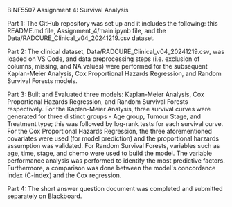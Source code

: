 BINF5507 Assignment 4: Survival Analysis 

Part 1: The GitHub repository was set up and it includes the following: this README.md file, Assignment_4/main.ipynb file, and the Data/RADCURE_Clinical_v04_20241219.csv dataset.

Part 2: The clinical dataset, Data/RADCURE_Clinical_v04_20241219.csv, was loaded on VS Code, and data preprocessing steps (i.e. exclusion of columns, missing, and NA values) were performed for the subsequent Kaplan-Meier Analysis, Cox Proportional Hazards Regression, and Random Survival Forests models. 

Part 3: Built and Evaluated three models: Kaplan-Meier Analysis, Cox Proportional Hazards Regression, and Random Survival Forests respectively. For the Kaplan-Meier Analysis, three survival curves were generated for three distinct groups - Age group, Tumour Stage, and Treatment type; this was followed by log-rank tests for each survival curve. For the Cox Proportional Hazards Regression, the three aforementioned covariates were used (for model prediction) and the proportional harzards assumption was validated. For Random Survival Forests, variables such as age, time, stage, and chemo were used to build the model. The variable performance analysis was performed to identify the most predictive factors. Furthermore, a comparison was done between the model's concordance index (C-index) and the Cox regression. 

Part 4: The short answer question document was completed and submitted separately on Blackboard. 
